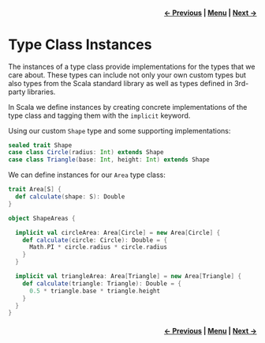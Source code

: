 <h4 align="right">
    <a href="lesson2_1_classes.md">← Previous</a> |
    <a href="../../../../README.md">Menu</a> |
    <a href="lesson2_3_1_interface_objects.md">Next →</a>
</h4>

<h1>Type Class Instances</h1>

The instances of a type class provide implementations for the types that we care about. These types can include not only 
your own custom types but also types from the Scala standard library as well as types defined in 3rd-party libraries.

In Scala we define instances by creating concrete implementations of the type class and tagging them with the `implicit` 
keyword.

Using our custom `Shape` type and some supporting implementations:
```scala
sealed trait Shape
case class Circle(radius: Int) extends Shape
case class Triangle(base: Int, height: Int) extends Shape
```

We can define instances for our `Area` type class:
```scala
trait Area[S] {
  def calculate(shape: S): Double
}

object ShapeAreas {

  implicit val circleArea: Area[Circle] = new Area[Circle] {
    def calculate(circle: Circle): Double = {
      Math.PI * circle.radius * circle.radius
    }
  }

  implicit val triangleArea: Area[Triangle] = new Area[Triangle] {
    def calculate(triangle: Triangle): Double = {
      0.5 * triangle.base * triangle.height
    }
  }
}
```

<h4 align="right">
    <a href="lesson2_1_classes.md">← Previous</a> |
    <a href="../../../../README.md">Menu</a> |
    <a href="lesson2_3_1_interface_objects.md">Next →</a>
</h4>